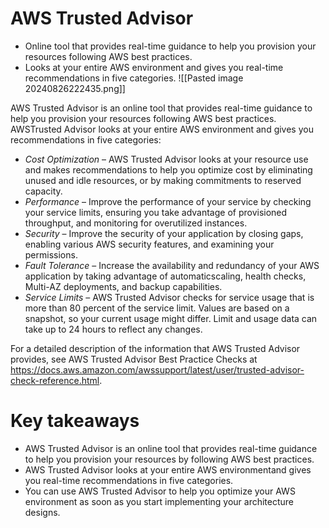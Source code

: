 # AWS Trusted Advisor

- Online tool that provides real-time guidance to help you provision your resources following AWS best practices. 
- Looks at your entire AWS environment and gives you real-time recommendations in five categories.
![[Pasted image 20240826222435.png]]

AWS Trusted Advisor is an online tool that provides real-time guidance to help you provision your resources following AWS best practices. AWSTrusted Advisor looks at your entire AWS environment and gives you recommendations in five categories:
- *Cost Optimization* – AWS Trusted Advisor looks at your resource use and makes recommendations to help you optimize cost by eliminating unused and idle resources, or by making commitments to reserved capacity.
- *Performance* – Improve the performance of your service by checking your service limits, ensuring you take advantage of provisioned throughput, and monitoring for overutilized instances.
- *Security* – Improve the security of your application by closing gaps, enabling various AWS security features, and examining your permissions.
- *Fault Tolerance* – Increase the availability and redundancy of your AWS application by taking advantage of automaticscaling, health checks, Multi-AZ deployments, and backup capabilities.
- *Service Limits* – AWS Trusted Advisor checks for service usage that is more than 80 percent of the service limit. Values are based on a snapshot, so your current usage might differ. Limit and usage data can take up to 24 hours to reflect any changes.

For a detailed description of the information that AWS Trusted Advisor provides, see AWS Trusted Advisor Best Practice Checks at https://docs.aws.amazon.com/awssupport/latest/user/trusted-advisor-check-reference.html.

# Key takeaways

- AWS Trusted Advisor is an online tool that provides real-time guidance to help you provision your resources by following AWS best practices. 
- AWS Trusted Advisor looks at your entire AWS environmentand gives you real-time recommendations in five categories.
- You can use AWS Trusted Advisor to help you optimize your AWS environment as soon as you start implementing your architecture designs.
